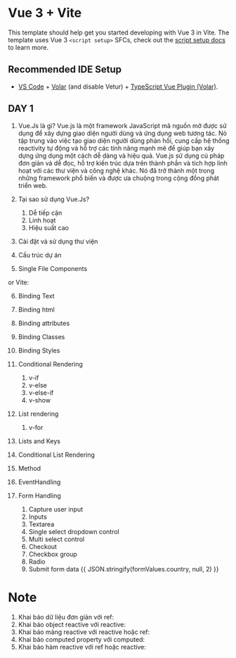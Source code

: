 # Vue 3 + Vite

This template should help get you started developing with Vue 3 in Vite. The template uses Vue 3 `<script setup>` SFCs, check out the [script setup docs](https://v3.vuejs.org/api/sfc-script-setup.html#sfc-script-setup) to learn more.

## Recommended IDE Setup

- [VS Code](https://code.visualstudio.com/) + [Volar](https://marketplace.visualstudio.com/items?itemName=Vue.volar) (and disable Vetur) + [TypeScript Vue Plugin (Volar)](https://marketplace.visualstudio.com/items?itemName=Vue.vscode-typescript-vue-plugin).

## DAY 1

1. Vue.Js là gì?
   Vue.js là một framework JavaScript mã nguồn mở được sử dụng để xây dựng giao diện người dùng và ứng dụng web tương tác. Nó tập trung vào việc tạo giao diện người dùng phản hồi, cung cấp hệ thống reactivity tự động và hỗ trợ các tính năng mạnh mẽ để giúp bạn xây dựng ứng dụng một cách dễ dàng và hiệu quả. Vue.js sử dụng cú pháp đơn giản và dễ đọc, hỗ trợ kiến trúc dựa trên thành phần và tích hợp linh hoạt với các thư viện và công nghệ khác. Nó đã trở thành một trong những framework phổ biến và được ưa chuộng trong cộng đồng phát triển web.

2. Tại sao sử dụng Vue.Js?

   1. Dễ tiếp cận
   2. Linh hoạt
   3. Hiệu suất cao

3. Cài đặt và sử dụng thư viện
4. Cấu trúc dự án
5. Single File Components

<template></template>

<script></script>

<style></style>

or Vite:

<script></script>

<template></template>

<style></style>

6. Binding Text
7. Binding html
8. Binding attributes
9. Binding Classes
10. Binding Styles
11. Conditional Rendering
    1. v-if
    2. v-else
    3. v-else-if
    4. v-show
12. List rendering

    1. v-for

13. Lists and Keys
14. Conditional List Rendering
15. Method
16. EventHandling
17. Form Handling
    1. Capture user input
    2. Inputs
    3. Textarea
    4. Single select dropdown control
    5. Multi select control
    6. Checkout
    7. Checkbox group
    8. Radio
    9. Submit form data
       <!-- Hiển thị dữ liệu để xem khi nhập form -->
       {{ JSON.stringify(formValues.country, null, 2) }}

# Note

1. Khai báo dữ liệu đơn giản với ref:
   <script setup>
   import { ref } from "vue";
   const count = ref(0);
   </script>
   <!--  -->
2. Khai báo object reactive với reactive:
   <script setup>
   import { reactive } from "vue";
   const user = reactive({
   name: "Nguyen Van Hai",
   email: "nguyenvanhai@example.com",
   age: 30,
   });
   </script>
   <!--  -->
3. Khai báo mảng reactive với reactive hoặc ref:
   <script setup>
   import { ref } from "vue";
   const colors = ref(["red", "green", "blue"]);
   </script>
   <!--  -->
4. Khai báo computed property với computed:
   <script setup>
   import { ref, computed } from "vue";
   const count = ref(0);
   const doubledCount = computed(() => count.value \* 2);
   </script>
   <!--  -->
5. Khai báo hàm reactive với ref hoặc reactive:
   <script setup>
   import { ref } from "vue";
   const inputValue = ref("");
   const handleChange = () => {
       };
   // Xử lý thay đổi giá trị của inputValue
   </script>
   <!--  -->
